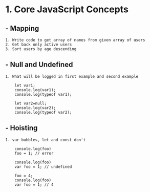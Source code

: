 # 1. Core JavaScript Concepts
  ## - Mapping
    1. Write code to get array of names from given array of users
    2. Get back only active users
    3. Sort users by age descending
    
 ## - Null and Undefined
    1. What will be logged in first example and second example
    
        let var1;
        console.log(var1);
        console.log(typeof var1);
        
        let var2=null;
        console.log(var2);
        console.log(typeof var2);
        
  ## - Hoisting
    1. var bubbles, let and const don't
      
        console.log(foo)
        foo = 1; // error
        
        console.log(foo)
        var foo = 1; // undefined
        
        foo = 4;
        console.log(foo)
        var foo = 1; // 4
        
   
    
